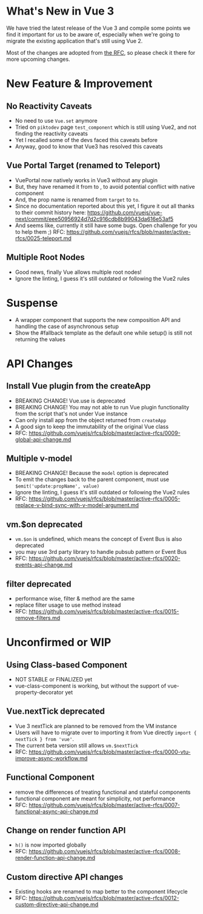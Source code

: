 # What's New in Vue 3

We have tried the latest release of the Vue 3 and compile some points we find it important for us to be aware of, especially when we're going to migrate the existing application that's still using Vue 2.

Most of the changes are adopted from [the RFC](https://github.com/vuejs/rfcs), so please check it there for more upcoming changes.

# New Feature & Improvement

## No Reactivity Caveats

- No need to use `Vue.set` anymore
- Tried on `piktodev` page `test_component` which is still using Vue2, and not finding the reactivity caveats
- Yet I recalled some of the devs faced this caveats before
- Anyway, good to know that Vue3 has resolved this caveats

## Vue Portal Target (renamed to Teleport)

- VuePortal now natively works in Vue3 without any plugin
- But, they have renamed it from <Portal> to <Teleport>, to avoid potential conflict with native <portal> component
- And, the prop name is renamed from `target` to `to`.
- Since no documentation reported about this yet, I figure it out all thanks to their commit history here:
https://github.com/vuejs/vue-next/commit/eee50956924d7d2c916cdb8b99043da616e53af5
- And seems like, currently it still have some bugs. Open challenge for you to help them ;)
RFC: https://github.com/vuejs/rfcs/blob/master/active-rfcs/0025-teleport.md

## Multiple Root Nodes

- Good news, finally Vue allows multiple root nodes!
- Ignore the linting, I guess it's still outdated or following the Vue2 rules

# Suspense

- A wrapper component that supports the new composition API and handling the case of asynchronous setup
- Show the #fallback template as the default one while setup() is still not returning the values

# API Changes

## Install Vue plugin from the createApp

- BREAKING CHANGE! Vue.use is deprecated
- BREAKING CHANGE! You may not able to run Vue plugin functionality from the script that's not under Vue instance
- Can only install app from the object returned from `createApp`
- A good sign to keep the immutability of the original Vue class
- RFC: https://github.com/vuejs/rfcs/blob/master/active-rfcs/0009-global-api-change.md

## Multiple v-model

- BREAKING CHANGE! Because the `model` option is deprecated
- To emit the changes back to the parent component, must use `$emit('update:propName', value)`
- Ignore the linting, I guess it's still outdated or following the Vue2 rules
- RFC: https://github.com/vuejs/rfcs/blob/master/active-rfcs/0005-replace-v-bind-sync-with-v-model-argument.md

## vm.$on deprecated

- `vm.$on` is undefined, which means the concept of Event Bus is also deprecated
- you may use 3rd party library to handle pubsub pattern or Event Bus
- RFC: https://github.com/vuejs/rfcs/blob/master/active-rfcs/0020-events-api-change.md

## filter deprecated

- performance wise, filter & method are the same
- replace filter usage to use method instead
- RFC: https://github.com/vuejs/rfcs/blob/master/active-rfcs/0015-remove-filters.md

# Unconfirmed or WIP

## Using Class-based Component

- NOT STABLE or FINALIZED yet
- vue-class-component is working, but without the support of vue-property-decorator yet

## Vue.nextTick deprecated

- Vue 3 nextTick are planned to be removed from the VM instance
- Users will have to migrate over to importing it from Vue directly `import { nextTick } from 'vue'`.
- The current beta version still allows `vm.$nextTick`
- RFC: https://github.com/vuejs/rfcs/blob/master/active-rfcs/0000-vtu-improve-async-workflow.md

## Functional Component

- remove the differences of treating functional and stateful components
- functional component are meant for simplicity, not performance
- RFC: https://github.com/vuejs/rfcs/blob/master/active-rfcs/0007-functional-async-api-change.md

## Change on render function API

- `h()` is now imported globally
- RFC: https://github.com/vuejs/rfcs/blob/master/active-rfcs/0008-render-function-api-change.md

## Custom directive API changes

- Existing hooks are renamed to map better to the component lifecycle
- RFC: https://github.com/vuejs/rfcs/blob/master/active-rfcs/0012-custom-directive-api-change.md